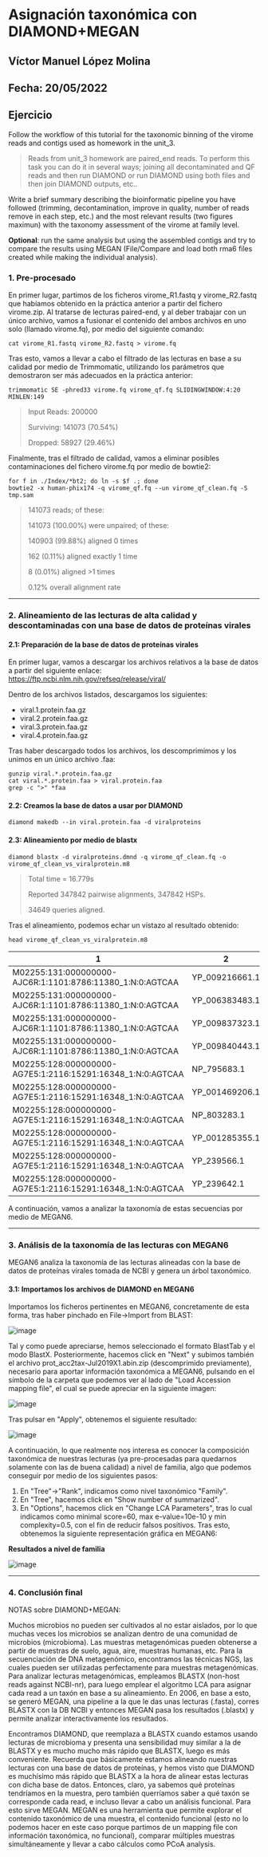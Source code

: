 # Asignación taxonómica con DIAMOND+MEGAN
## Víctor Manuel López Molina
## Fecha: 20/05/2022
## Ejercicio

Follow the workflow of this tutorial for the taxonomic binning of the virome reads and contigs used as homework in the unit_3.

>Reads from unit_3 homework are paired_end reads. To perform this task you can do it in several ways; joining all decontaminated and QF reads and then run DIAMOND or run DIAMOND using both files and then join DIAMOND outputs, etc..

Write a brief summary describing the bioinformatic pipeline you have followed (trimming, decontamination, improve in quality, number of reads remove in each step, etc.) and the most relevant results (two figures maximun) with the taxonomy assessment of the virome at family level.

**Optional**: run the same analysis but using the assembled contigs and try to compare the results using MEGAN (File/Compare and load both rma6 files created while making the individual analysis).

### 1. Pre-procesado
En primer lugar, partimos de los ficheros virome_R1.fastq y virome_R2.fastq que habíamos obtenido en la práctica anterior a partir del fichero virome.zip. Al tratarse de lecturas paired-end, y al deber trabajar con un único archivo, vamos a fusionar el contenido del ambos archivos en uno solo (llamado virome.fq), por medio del siguiente comando:
```
cat virome_R1.fastq virome_R2.fastq > virome.fq
```
Tras esto, vamos a llevar a cabo el filtrado de las lecturas en base a su calidad por medio de Trimmomatic, utilizando los parámetros que demostraron ser más adecuados en la práctica anterior:
```
trimmomatic SE -phred33 virome.fq virome_qf.fq SLIDINGWINDOW:4:20 MINLEN:149
```
>Input Reads: 200000
>
>Surviving: 141073 (70.54%) 
>
>Dropped: 58927 (29.46%)

Finalmente, tras el filtrado de calidad, vamos a eliminar posibles contaminaciones del fichero virome.fq por medio de bowtie2:
```
for f in ./Index/*bt2; do ln -s $f .; done
bowtie2 -x human-phix174 -q virome_qf.fq --un virome_qf_clean.fq -S tmp.sam
```
>141073 reads; of these:
>
>141073 (100.00%) were unpaired; of these:
>
>140903 (99.88%) aligned 0 times
>
>162 (0.11%) aligned exactly 1 time
>
>8 (0.01%) aligned >1 times
>
>0.12% overall alignment rate
---
### 2. Alineamiento de las lecturas de alta calidad y descontaminadas con una base de datos de proteínas virales

#### 2.1: Preparación de la base de datos de proteínas virales

En primer lugar, vamos a descargar los archivos relativos a la base de datos a partir del siguiente enlace: https://ftp.ncbi.nlm.nih.gov/refseq/release/viral/

Dentro de los archivos listados, descargamos los siguientes:
* viral.1.protein.faa.gz
* viral.2.protein.faa.gz
* viral.3.protein.faa.gz
* viral.4.protein.faa.gz

Tras haber descargado todos los archivos, los descomprimimos y los unimos en un único archivo .faa:
```
gunzip viral.*.protein.faa.gz
cat viral.*.protein.faa > viral.protein.faa
grep -c ">" *faa
```
#### 2.2: Creamos la base de datos a usar por DIAMOND

```
diamond makedb --in viral.protein.faa -d viralproteins
```
#### 2.3: Alineamiento por medio de blastx
```
diamond blastx -d viralproteins.dmnd -q virome_qf_clean.fq -o virome_qf_clean_vs_viralprotein.m8
```
>Total time = 16.779s
>
>Reported 347842 pairwise alignments, 347842 HSPs.  
>
>34649 queries aligned.

Tras el alineamiento, podemos echar un vistazo al resultado obtenido:
```
head virome_qf_clean_vs_viralprotein.m8
```
| 1 | 2 | 3 | 4 | 5 | 6 | 7 | 8 | 9 | 10 | 11 | 12 |
| --- | --- | --- | --- | --- | --- | --- | --- | --- | --- | --- | --- |
| M02255:131:000000000-AJC6R:1:1101:8786:11380_1:N:0:AGTCAA	| YP_009216661.1 | 50.8 | 63 | 30 | 1 | 212 | 27 | 104 | 166 | 3.7e-09 | 61.2 |
| M02255:131:000000000-AJC6R:1:1101:8786:11380_1:N:0:AGTCAA | YP_006383483.1 | 50.0 | 48 | 23 | 1 | 167 | 27 | 120 | 167 | 1.2e-04 | 46.2 |
| M02255:131:000000000-AJC6R:1:1101:8786:11380_1:N:0:AGTCAA	| YP_009837323.1 | 47.9 | 48 | 24 | 1 | 167 | 27 | 120 | 167 | 3.6e-04 | 44.7 |
| M02255:131:000000000-AJC6R:1:1101:8786:11380_1:N:0:AGTCAA | YP_009840443.1 | 47.9 | 48 | 24 | 1 | 167 | 27 | 120 | 167 | 3.6e-04 | 44.7 |
| M02255:128:000000000-AG7E5:1:2116:15291:16348_1:N:0:AGTCAA | NP_795683.1 | 78.7 | 94 | 20 | 0 | 284 | 3 | 81 | 174 | 7.3e-37 | 153.7 |
| M02255:128:000000000-AG7E5:1:2116:15291:16348_1:N:0:AGTCAA | YP_001469206.1 | 78.7 | 94 | 20 | 0 | 284 | 3 | 81 | 174 | 7.3e-37 | 153.7 |
| M02255:128:000000000-AG7E5:1:2116:15291:16348_1:N:0:AGTCAA | NP_803283.1 | 73.4 | 94 | 25 | 0 | 284 | 3 | 97 | 190 | 2.6e-34 | 145.2 |
| M02255:128:000000000-AG7E5:1:2116:15291:16348_1:N:0:AGTCAA | YP_001285355.1 | 73.4 | 94 | 25 | 0 | 284 | 3 | 97 | 190 | 2.6e-34 | 145.2 |
| M02255:128:000000000-AG7E5:1:2116:15291:16348_1:N:0:AGTCAA | YP_239566.1 | 73.4 | 94 | 25 | 0 | 284 | 3 | 97 | 190 | 2.6e-34 | 145.2 |
| M02255:128:000000000-AG7E5:1:2116:15291:16348_1:N:0:AGTCAA | YP_239642.1 | 73.4 | 94 | 25 | 0 | 284 | 3 | 97 | 190 | 2.6e-34 | 145.2 |

A continuación, vamos a analizar la taxonomía de estas secuencias por medio de MEGAN6.

---
### 3. Análisis de la taxonomía de las lecturas con MEGAN6

MEGAN6 analiza la taxonomía de las lecturas alineadas con la base de datos de proteínas virales tomada de NCBI y genera un árbol taxonómico.

#### 3.1: Importamos los archivos de DIAMOND en MEGAN6

Importamos los ficheros pertinentes en MEGAN6, concretamente de esta forma, tras haber pinchado en File->Import from BLAST:

![image](https://user-images.githubusercontent.com/98259577/166725000-374b2d61-7ac0-4117-982b-996fbc2f6244.png)

Tal y como puede apreciarse, hemos seleccionado el formato BlastTab y el modo BlastX. Posteriormente, hacemos click en "Next" y subimos también el archivo prot_acc2tax-Jul2019X1.abin.zip (descomprimido previamente), necesario para aportar información taxonómica a MEGAN6, pulsando en el símbolo de la carpeta que podemos ver al lado de "Load Accession mapping file", el cual se puede apreciar en la siguiente imagen:

![image](https://user-images.githubusercontent.com/98259577/166725783-b781e520-fedc-456d-ae08-348bedf1a7f4.png)

Tras pulsar en "Apply", obtenemos el siguiente resultado:

![image](https://user-images.githubusercontent.com/98259577/166731863-9374c8de-5885-4376-bf72-4a1335f4a2bd.png)

A continuación, lo que realmente nos interesa es conocer la composición taxonómica de nuestras lecturas (ya pre-procesadas para quedarnos solamente con las de buena calidad) a nivel de familia, algo que podemos conseguir por medio de los siguientes pasos:
1. En "Tree"->"Rank", indicamos como nivel taxonómico "Family".
2. En "Tree", hacemos click en "Show number of summarized".
3. En "Options", hacemos click en "Change LCA Parameters", tras lo cual indicamos como minimal score=60, max e-value=10e-10 y min complexity=0.5, con el fin de reducir falsos positivos.
Tras esto, obtenemos la siguiente representación gráfica en MEGAN6:

**Resultados a nivel de familia**

![image](https://user-images.githubusercontent.com/98259577/166743649-7eb4944e-0f35-480d-bc13-37153666648f.png)

---
### 4. Conclusión final

NOTAS sobre DIAMOND+MEGAN:

Muchos microbios no pueden ser cultivados al no estar aislados, por lo que muchas veces los microbios se analizan dentro de una comunidad de microbios (microbioma). Las muestras metagenómicas pueden obtenerse a partir de muestras de suelo, agua, aire, muestras humanas, etc. Para la secuenciación de DNA metagenómico, encontramos las técnicas NGS, las cuales pueden ser utilizadas perfectamente para muestras metagenómicas. Para analizar lecturas metagenómicas, empleamos BLASTX (non-host reads against NCBI-nr), para luego emplear el algoritmo LCA para asignar cada read a un taxón en base a su alineamiento. En 2006, en base a esto, se generó MEGAN, una pipeline a la que le das unas lecturas (.fasta), corres BLASTX con la DB NCBI y entonces MEGAN pasa los resultados (.blastx) y permite analizar interactivamente los resultados.

Encontramos DIAMOND, que reemplaza a BLASTX cuando estamos usando lecturas de microbioma y presenta una sensibilidad muy similar a la de BLASTX y es mucho mucho más rápido que BLASTX, luego es más conveniente. Recuerda que básicamente estamos alineando nuestras lecturas con una base de datos de proteínas, y hemos visto que DIAMOND es muchísimo más rápido que BLASTX a la hora de alinear estas lecturas con dicha base de datos. Entonces, claro, ya sabemos qué proteínas tendríamos en la muestra, pero también querríamos saber a qué taxón se corresponde cada read, e incluso llevar a cabo un análisis funcional. Para esto sirve MEGAN. MEGAN es una herramienta que permite explorar el contenido taxonómico de una muestra, el contenido funcional (esto no lo podemos hacer en este caso porque partimos de un mapping file con información taxonómica, no funcional), comparar múltiples muestras simultáneamente y llevar a cabo cálculos como PCoA analysis. 
